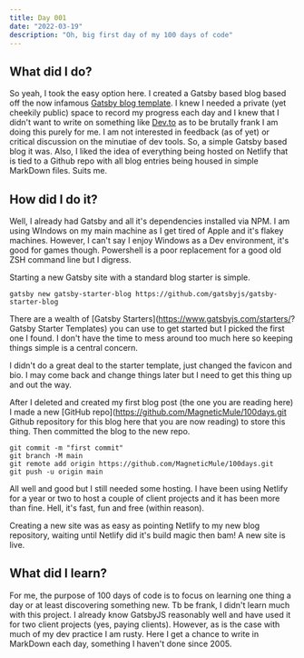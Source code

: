```yaml
---
title: Day 001
date: "2022-03-19"
description: "Oh, big first day of my 100 days of code"
---
```


## What did I do?

So yeah, I took the easy option here. I created a Gatsby based blog based off the now infamous [Gatsby blog template](http://example.com "Gatsby Blog Template"). I knew I needed a private (yet cheekily public) space to record my progress each day and I knew that I didn't want to write on something like [Dev.to](https://dev.to/ "Dev.to") as to be brutally frank I am doing this purely for me. I am not interested in feedback (as of yet) or critical discussion on the minutiae of dev tools. So, a simple Gatsby based blog it was. Also, I liked the idea of everything being hosted on Netlify that is tied to a Github repo with all blog entries being housed in simple MarkDown files. Suits me.

## How did I do it?

Well, I already had Gatsby and all it's dependencies installed via NPM. I am using WIndows on my main machine as I get tired of Apple and it's flakey machines. However, I can't say I enjoy Windows as a Dev environment, it's good for games though. Powershell is a poor replacement for a good old ZSH command line but I digress.

Starting a new Gatsby site with a standard blog starter is simple.

`gatsby new gatsby-starter-blog https://github.com/gatsbyjs/gatsby-starter-blog`

There are a wealth of [Gatsby Starters](https://www.gatsbyjs.com/starters/? Gatsby Starter Templates) you can use to get started but I picked the first one I found. I don't have the time to mess around too much here so keeping things simple is a central concern.

I didn't do a great deal to the starter template, just changed the favicon and bio. I may come back and change things later but I need to get this thing up and out the way.

After I deleted and created my first blog post (the one you are reading here) I made a new [GitHub repo](https://github.com/MagneticMule/100days.git Github repository for this blog here that you are now reading) to store this thing. Then committed the blog to the new repo.

```
git commit -m "first commit"
git branch -M main
git remote add origin https://github.com/MagneticMule/100days.git
git push -u origin main
```

All well and good but I still needed some hosting. I have been using Netlify for a year or two to host a couple of client projects and it has been more than fine. Hell, it's fast, fun and free (within reason).

Creating a new site was as easy as pointing Netlify to my new blog repository, waiting until Netlify did it's build magic then bam! A new site is live.

## What did I learn?

For me, the purpose of 100 days of code is to focus on learning one thing a day or at least discovering something new. Tb be frank, I didn't learn much with this project. I already know GatsbyJS reasonably well and have used it for two client projects (yes, paying clients). However, as is the case with much of my dev practice I am rusty. Here I get a chance to write in MarkDown each day, something I haven't done since 2005.
